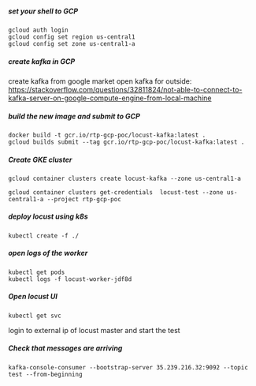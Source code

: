 ##### set your shell to GCP #####

    gcloud auth login
    gcloud config set region us-central1
    gcloud config set zone us-central1-a
    


##### create kafka in GCP #####

create kafka from google market
open kafka for outside: https://stackoverflow.com/questions/32811824/not-able-to-connect-to-kafka-server-on-google-compute-engine-from-local-machine


##### build the new image and submit to GCP #####

    docker build -t gcr.io/rtp-gcp-poc/locust-kafka:latest .
    gcloud builds submit --tag gcr.io/rtp-gcp-poc/locust-kafka:latest .

##### Create GKE cluster #####

    gcloud container clusters create locust-kafka --zone us-central1-a

    gcloud container clusters get-credentials  locust-test --zone us-central1-a --project rtp-gcp-poc

##### deploy locust using k8s #####

    kubectl create -f ./

##### open logs of the worker #####

    kubectl get pods
    kubectl logs -f locust-worker-jdf8d

##### Open locust UI #####

    kubectl get svc

login to external ip of locust master and start the test

##### Check that messages are arriving #####

    kafka-console-consumer --bootstrap-server 35.239.216.32:9092 --topic test --from-beginning





